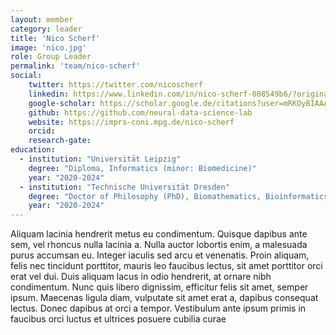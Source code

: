 ```yaml
---
layout: member
category: leader
title: 'Nico Scherf'
image: 'nico.jpg'
role: Group Leader
permalink: 'team/nico-scherf'
social:
    twitter: https://twitter.com/nicoscherf
    linkedin: https://www.linkedin.com/in/nico-scherf-008549b6/?originalSubdomain=de
    google-scholar: https://scholar.google.de/citations?user=mRKOyBIAAAAJ&hl=de
    github: https://github.com/neural-data-science-lab
    website: https://imprs-coni.mpg.de/nico-scherf
    orcid:
    research-gate: 
education:
  - institution: "Universität Leipzig" 
    degree: "Diploma, Informatics (minor: Biomedicine)" 
    year: "2020-2024"
  - institution: "Technische Universität Dresden" 
    degree: "Doctor of Philosophy (PhD), Biomathematics, Bioinformatics, and Computational Biolog" 
    year: "2020-2024"
---
```


Aliquam lacinia hendrerit metus eu condimentum. Quisque dapibus ante sem, vel rhoncus nulla lacinia a. Nulla auctor lobortis enim, a malesuada purus accumsan eu. Integer iaculis sed arcu et venenatis. Proin aliquam, felis nec tincidunt porttitor, mauris leo faucibus lectus, sit amet porttitor orci erat vel dui. Duis aliquam lacus in odio hendrerit, at ornare nibh condimentum. Nunc quis libero dignissim, efficitur felis sit amet, semper ipsum. Maecenas ligula diam, vulputate sit amet erat a, dapibus consequat lectus. Donec dapibus at orci a tempor. Vestibulum ante ipsum primis in faucibus orci luctus et ultrices posuere cubilia curae

